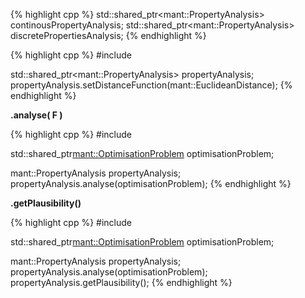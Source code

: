 

{% highlight cpp %}
std::shared_ptr<mant::PropertyAnalysis<double>> continousPropertyAnalysis;
std::shared_ptr<mant::PropertyAnalysis<unsigned int>> discretePropertiesAnalysis;
{% endhighlight %}


{% highlight cpp %}
#include <memory>

std::shared_ptr<mant::PropertyAnalysis<double>> propertyAnalysis;
propertyAnalysis.setDistanceFunction(mant::EuclideanDistance);
{% endhighlight %}

**.analyse( F )**

{% highlight cpp %}
#include <memory>

std::shared_ptr<mant::OptimisationProblem> optimisationProblem;

mant::PropertyAnalysis propertyAnalysis;
propertyAnalysis.analyse(optimisationProblem);
{% endhighlight %}

**.getPlausibility()**

{% highlight cpp %}
#include <memory>

std::shared_ptr<mant::OptimisationProblem> optimisationProblem;

mant::PropertyAnalysis propertyAnalysis;
propertyAnalysis.analyse(optimisationProblem);
propertyAnalysis.getPlausibility();
{% endhighlight %}